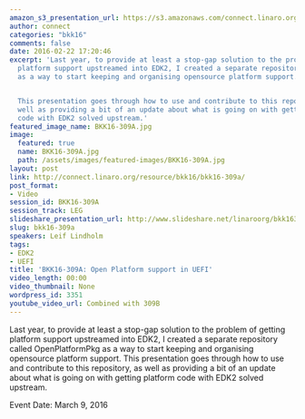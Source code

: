 ```yaml
---
amazon_s3_presentation_url: https://s3.amazonaws.com/connect.linaro.org/bkk16/Presentations/Wednesday/BKK16-309A.pdf
author: connect
categories: "bkk16"
comments: false
date: 2016-02-22 17:20:46
excerpt: 'Last year, to provide at least a stop-gap solution to the problem of getting
  platform support upstreamed into EDK2, I created a separate repository called OpenPlatformPkg
  as a way to start keeping and organising opensource platform support.


  This presentation goes through how to use and contribute to this repository, as
  well as providing a bit of an update about what is going on with getting platform
  code with EDK2 solved upstream.'
featured_image_name: BKK16-309A.jpg
image:
  featured: true
  name: BKK16-309A.jpg
  path: /assets/images/featured-images/BKK16-309A.jpg
layout: post
link: http://connect.linaro.org/resource/bkk16/bkk16-309a/
post_format:
- Video
session_id: BKK16-309A
session_track: LEG
slideshare_presentation_url: http://www.slideshare.net/linaroorg/bkk16309a-open-platform-support-in-uefi
slug: bkk16-309a
speakers: Leif Lindholm
tags:
- EDK2
- UEFI
title: 'BKK16-309A: Open Platform support in UEFI'
video_length: 00:00
video_thumbnail: None
wordpress_id: 3351
youtube_video_url: Combined with 309B
---
```


Last year, to provide at least a stop-gap solution to the problem of getting platform support upstreamed into EDK2, I created a separate repository called OpenPlatformPkg as a way to start keeping and organising opensource platform support.  This presentation goes through how to use and contribute to this repository, as well as providing a bit of an update about what is going on with getting platform code with EDK2 solved upstream.

Event Date: March 9, 2016